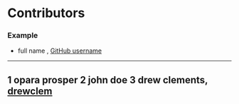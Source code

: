 # Contributors

### Example
- full name , [GitHub username](link)

---
1 opara prosper
2 john doe
3 drew clements, [drewclem](https://github.com/drewclem)
---